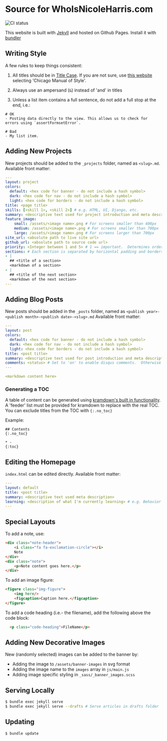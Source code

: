 # Source for WhoIsNicoleHarris.com

<img src="https://travis-ci.org/nlhkabu/nlhkabu.github.io.svg?branch=master" alt="CI status"/>

This website is built with [Jekyll](http://jekyllrb.com) and hosted on Github Pages. Install it with [bundler](https://help.github.com/articles/setting-up-your-github-pages-site-locally-with-jekyll/)

## Writing Style

A few rules to keep things consistent:

1. All titles should be in [Title Case](http://www.grammar-monster.com/lessons/capital_letters_title_case.htm). If you are not sure, use [this website](http://titlecapitalization.com/) selecting 'Chicago Manual of Style'.

2. Always use an ampersand (`&`) instead of 'and' in titles

3. Unless a list item contains a full sentence, do not add a full stop at the end, i.e.:

```
# OK
- Posting data directly to the view. This allows us to check for errors using `assertFormsetError`.

# Bad
- My list item.
 ```

## Adding New Projects

New projects should be added to the `_projects` folder, named as `<slug>.md`.  Available front matter:

```yaml
---
layout: project
colors:
  default: <hex code for banner - do not include a hash symbol>
  dark: <hex code for nav - do not include a hash symbol>
  light: <hex code for borders - do not include a hash symbol>
title: <page title>
skills: [<skill 1>, <skill 2>] # e.g. HTML, UI, Django, etc.
summary: <descriptive text used for project introduction and meta description>
feature_image:
    small: /assets/<image name>.png # For screens smaller than 400px
    medium: /assets/<image name>.png # For screens smaller than 700px
    large: /assets/<image name>.png # For screens larger than 700px
site_url: <absolute path to live site url>
github_url: <absolute path to source code url>
priority: <Integer between 1 and 5> # 1 == important.  Determines ordering of projects on Homepage
sections: # Each section is separated by horizontal padding and borders - use these instead of content
- |
  ## <title of a section>
  <markdown of a section>
- |
  ## <title of the next section>
  <markdown of the next section>
---
```

## Adding Blog Posts

New posts should be added in the `_posts` folder, named as `<publish year>-<publish month>-<publish date>-<slug>.md` Available front matter:

```yaml
---
layout: post
colors:
  default: <hex code for banner - do not include a hash symbol>
  dark: <hex code for nav - do not include a hash symbol>
  light: <hex code for borders - do not include a hash symbol>
title: <post title>
summary: <descriptive text used for post introduction and meta description>
comments: <status> # Set to 'on' to enable disqus comments.  Otherwise omit.
---

<markdown content here>
```

### Generating a TOC

A table of content can be generated using [kramdown's built in functionality](https://kramdown.gettalong.org/converter/html.html#toc). A 'feeder' list must be provided for kramdown to replace with the real TOC.  You can exclude titles from the TOC with `{:.no_toc}`

Example:

```
## Contents
{:.no_toc}

* -
{:toc}
```

## Editing the Homepage
`index.html` can be edited directly.  Available front matter:

```yaml
---
layout: default
title: <post title>
summary: <descriptive text used meta description>
learning: <description of what I'm currently learning> # e.g. Behavior Driven Development with <a href="http://pythonhosted.org/behave/">behave</a>
---
```
## Special Layouts

To add a note, use:

```html
<div class="note-header">
    <i class="fa fa-exclamation-circle"></i>
    Note
</div>
<div class="note">
    <p>Note content goes here.</p>
</div>
```

To add an image figure:

```html
<figure class="img-figure">
    <img here/>
    <figcaption>Caption here.</figcaption>
</figure>
```

To add a code heading (i.e.- the filename), add the following above the code block:

```html
  <p class="code-heading">FileName</p>
```

## Adding New Decorative Images

New (randomly selected) images can be added to the banner by:

* Adding the image to `/assets/banner-images` in svg format
* Adding the image name to the `images` array in `js/main.js`
* Adding image specific styling in `_sass/_banner_images.scss`

## Serving Locally

```bash
$ bundle exec jekyll serve
$ bundle exec jekyll serve --drafts # Serve articles in drafts folder
```

## Updating

```bash
$ bundle update
```
